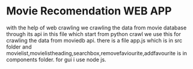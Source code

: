 # Movie Recomendation WEB APP 
with the help of web crawling we crawling the data from movie database through its api
in this file which start from python crawl  we use this for crawling the data from moviedb api.
there is a file app.js which is in src folder and movielist,movielistheading,searchbox,removefaviourite,addfavourite is in components folder.
for gui i use node js.
